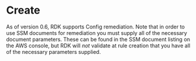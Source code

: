 # Create

As of version 0.6, RDK supports Config remediation. Note that in order
to use SSM documents for remediation you must supply all of the
necessary document parameters. These can be found in the SSM document
listing on the AWS console, but RDK will *not* validate at rule creation
that you have all of the necessary parameters supplied.

